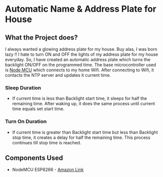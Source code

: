 # Automatic Name & Address Plate for House

## What the Project does?

I always wanted a glowing address plate for my house. Buy alas, I was born lazy !! I hate to turn ON and OFF the lights of my address plate for my house everyday. So, I have created an automatic address plate which turns the backlight ON/OFF on the programmed time. The base microcontroller used is [Node MCU](https://www.amazon.in/gp/product/B010O1G1ES/ref=ppx_yo_dt_b_search_asin_title?ie=UTF8&psc=1) which connects to my home Wifi. After connecting to Wifi, it contacts the NTP server and updates it current time.

### Sleep Duration

- If current time is less than Backlight start time, it sleeps for half the remaining time. After waking up, it does the same process until current time equals set start time.

### Turn On Duration

- If current time is greater than Backlight start time but less than Backlight stop time, it creates a delay for half the remaining time. This process continues till stop time is reached.

## Components Used

- NodeMCU ESP8266 - [Amazon Link](https://www.amazon.in/gp/product/B010O1G1ES/ref=ppx_yo_dt_b_search_asin_title?ie=UTF8&psc=1)
